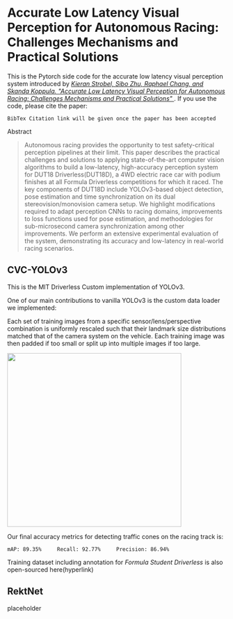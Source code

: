 # Accurate Low Latency Visual Perception for Autonomous Racing: Challenges Mechanisms and Practical Solutions

This is the Pytorch side code for the accurate low latency visual perception system introduced by *[Kieran Strobel, Sibo Zhu, Raphael Chang, and Skanda Koppula. "Accurate Low Latency Visual Perception for Autonomous Racing: Challenges Mechanisms and Practical Solutions" ](https://static1.squarespace.com/static/5b79970e3c3a53723fab8cfc/t/5dd31c1eb16d2c02ed66408d/1574116397888/Accurate__Low_Latency_Visual_Perception_for_Autonomous_Racing__Challenges__Mechanisms__and_Practical_Solutions_.pdf)*. If you use the code, please cite the paper:

```
BibTex Citation link will be given once the paper has been accepted
```

Abstract

>Autonomous racing provides the opportunity to test safety-critical perception pipelines at their limit. This paper describes the practical challenges and solutions to applying state-of-the-art computer vision algorithms to build a low-latency, high-accuracy perception system for DUT18 Driverless(DUT18D), a 4WD electric race car with podium finishes at all  Formula Driverless competitions for which it raced. The key components of DUT18D include  YOLOv3-based object detection, pose estimation and time synchronization on its dual stereovision/monovision camera setup. We highlight modifications required to adapt perception  CNNs to racing domains, improvements to loss functions used for pose estimation, and methodologies for sub-microsecond camera synchronization among other improvements. We perform  an extensive experimental evaluation of the system, demonstrating its accuracy and low-latency  in real-world racing scenarios.

## CVC-YOLOv3

This is the MIT Driverless Custom implementation of YOLOv3. 

One of our main contributions to vanilla YOLOv3 is the custom data loader we implemented:

Each set of training images from a specific sensor/lens/perspective combination is uniformly rescaled such that their landmark size distributions matched that of the camera system on the vehicle. Each training image was then padded if too small or split up into multiple images if too large.

<img src="https://user-images.githubusercontent.com/22118253/69765465-09e90000-1142-11ea-96b7-370868a0033b.png" width="400">


Our final accuracy metrics for detecting traffic cones on the racing track is:

```
mAP: 89.35%     Recall: 92.77%     Precision: 86.94%      
```





Training dataset including annotation for *Formula Student Driverless* is also open-sourced here(hyperlink)

## RektNet

placeholder